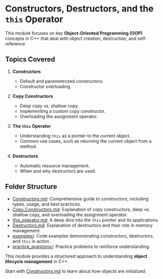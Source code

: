 # Constructors, Destructors, and the `this` Operator  

This module focuses on key **Object-Oriented Programming (OOP)** concepts in C++ that deal with object creation, destruction, and self-reference

## Topics Covered  

1. **Constructors**  
   - Default and parameterized constructors.  
   - Constructor overloading.  

2. **Copy Constructors**  
   - Deep copy vs. shallow copy.  
   - Implementing a custom copy constructor.
   - Overloading the assignment operator.

3. **The `this` Operator**  
   - Understanding `this` as a pointer to the current object.  
   - Common use cases, such as returning the current object from a method.  

4. **Destructors**  
   - Automatic resource management.  
   - When and why destructors are used.  

## Folder Structure  

- [Constructors.md](Constructors.md): Comprehensive guide to constructors, including types, usage, and best practices. 
- [Copy_Constructors.md](Copy_Constructors.md): Explanation of copy constructors, deep vs. shallow copy, and overloading the assignment operator. 
- [this_operator.md](this_operator.md): A deep dive into the `this` pointer and its applications.  
- [Destructors.md](Destructors.md): Explanation of destructors and their role in memory management.  
- [examples/](examples/): Code examples demonstrating constructors, destructors, and `this` in action.  
- [practice_questions/](practice_questions/): Practice problems to reinforce understanding.  

This module provides a structured approach to understanding **object lifecycle management** in C++.  

Start with [Constructors.md](Constructors.md) to learn about how objects are initialized.  
